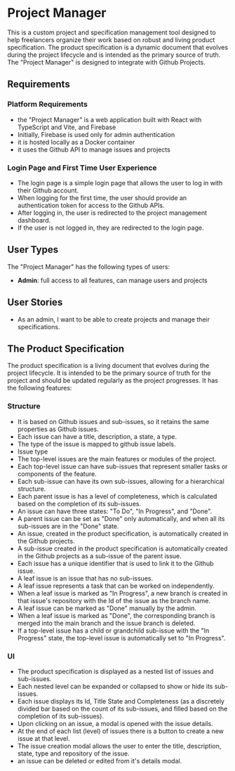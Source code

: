 # Project Manager
This is a custom project and specification management tool designed to help freelancers organize their work based on robust and living product specification. The product specification is a dynamic document that evolves during the project lifecycle and is intended as the primary source of truth. The "Project Manager" is designed to integrate with Github Projects.

## Requirements

### Platform Requirements
 - the "Project Manager" is a web application built with React with TypeScript and Vite, and Firebase
 - Initially, Firebase is used only for admin authentication
 - it is hosted locally as a Docker container
 - it uses the Github API to manage issues and projects

### Login Page and First Time User Experience
 - The login page is a simple login page that allows the user to log in with their Github account.
 - When logging for the first time, the user should provide an authentication token for access to the Github APIs.
 - After logging in, the user is redirected to the project management dashboard.
 - If the user is not logged in, they are redirected to the login page.

## User Types

The "Project Manager" has the following types of users:
 - **Admin**: full access to all features, can manage users and projects

## User Stories

 - As an admin, I want to be able to create projects and manage their specifications.


## The Product Specification
The product specification is a living document that evolves during the project lifecycle. It is intended to be the primary source of truth for the project and should be updated regularly as the project progresses. It has the following features:
### Structure
- It is based on Github issues and sub-issues, so it retains the same properties as Github issues.
- Each issue can have a title, description, a state, a type.
- The type of the issue is mapped to github issue labels.
- Issue type
- The top-level issues are the main features or modules of the project.
- Each top-level issue can have sub-issues that represent smaller tasks or components of the feature.
- Each sub-issue can have its own sub-issues, allowing for a hierarchical structure.
- Each parent issue is has a level of completeness, which is calculated based on the completion of its sub-issues.
- An issue can have three states: "To Do", "In Progress", and "Done".
- A parent issue can be set as "Done" only automatically, and when all its sub-issues are in the "Done" state.
- An issue, created in the product specification, is automatically created in the Github projects.
- A sub-issue created in the product specification is automatically created in the Github projects as a sub-issue of the parent issue.
- Each issue has a unique identifier that is used to link it to the Github issue.
- A leaf issue is an issue that has no sub-issues.
- A leaf issue represents a task that can be worked on independently.
- When a leaf issue is marked as "In Progress", a new branch is created in that issue's repository with the Id of the issue as the branch name.
- A leaf issue can be marked as "Done" manually by the admin.
- When a leaf issue is marked as "Done", the corresponding branch is merged into the main branch and the issue branch is deleted.
- If a top-level issue has a child or grandchild sub-issue with the "In Progress" state, the top-level issue is automatically set to "In Progress".
### UI
- The product specification is displayed as a nested list of issues and sub-issues.
- Each nested level can be expanded or collapsed to show or hide its sub-issues.
- Each issue displays its Id, Title State and Completeness (as a discretely divided bar based on the count of its sub-issues, and filled based on the completion of its sub-issues).
- Upon clicking on an issue, a modal is opened with the issue details.
- At the end of each list (level) of issues there is a button to create a new issue at that level.
- The issue creation modal allows the user to enter the title, description, state, type and repository of the issue.
- an issue can be deleted or edited from it's details modal.

